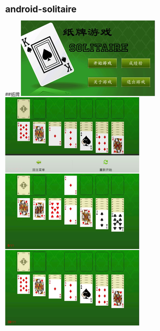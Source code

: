 # android-solitaire
##纸牌
<img src="https://github.com/xifeiwu/android-solitaire/blob/master/screenshots/20150309_232105.jpg" height="240px" width="427px">
<img src="https://github.com/xifeiwu/android-solitaire/blob/master/screenshots/20150309_232047.jpg" height="240px" width="427px">
<img src="https://github.com/xifeiwu/android-solitaire/blob/master/screenshots/20150309_232328.jpg" height="240px" width="427px">
<img src="https://github.com/xifeiwu/android-solitaire/blob/master/screenshots/20150309_231643.jpg" height="240px" width="427px">
